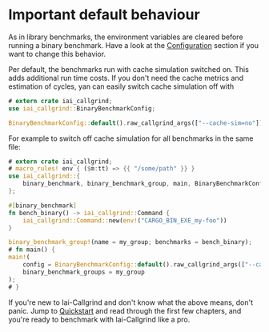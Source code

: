 # Important default behaviour

As in library benchmarks, the environment variables are cleared before running a
binary benchmark. Have a look at the [Configuration](./configuration.md) section
if you want to change this behavior.

Per default, the benchmarks run with cache simulation switched on. This adds
additional run time costs. If you don't need the cache metrics and estimation of
cycles, yan can easily switch cache simulation off with

```rust
# extern crate iai_callgrind;
use iai_callgrind::BinaryBenchmarkConfig;

BinaryBenchmarkConfig::default().raw_callgrind_args(["--cache-sim=no"]);
```

For example to switch off cache simulation for all benchmarks in the same file:

```rust
# extern crate iai_callgrind;
# macro_rules! env { ($m:tt) => {{ "/some/path" }} }
use iai_callgrind::{
    binary_benchmark, binary_benchmark_group, main, BinaryBenchmarkConfig
};

#[binary_benchmark]
fn bench_binary() -> iai_callgrind::Command {
    iai_callgrind::Command::new(env!("CARGO_BIN_EXE_my-foo"))
}

binary_benchmark_group!(name = my_group; benchmarks = bench_binary);
# fn main() {
main!(
    config = BinaryBenchmarkConfig::default().raw_callgrind_args(["--cache-sim=no"]);
    binary_benchmark_groups = my_group
);
# }
```

If you're new to Iai-Callgrind and don't know what the above means, don't panic.
Jump to [Quickstart](./quickstart.md) and read through the first few chapters,
and you're ready to benchmark with Iai-Callgrind like a pro.
